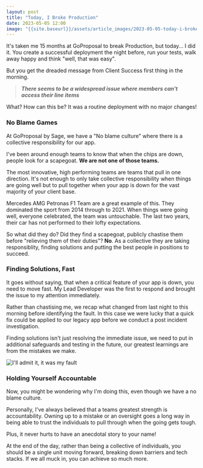 ```yaml
---
layout: post
title: "Today, I Broke Production"
date: 2023-05-05 12:00
image: "{{site.baseurl}}/assets/article_images/2023-05-05-today-i-broke-production/meme.jpg"
---
```


It's taken me 15 months at GoProposal to break Production, but today... I did it. You create a successful deployment the night before, run your tests, walk away happy and think "well, that was easy". 

But you get the dreaded message from Client Success first thing in the morning.
> **_There seems to be a widespread issue where members can't access their line items_**

What? How can this be? It was a routine deployment with no major changes! 

### No Blame Games

At GoProposal by Sage, we have a "No blame culture" where there is a collective responsibility for our app. 

I've been around enough teams to know that when the chips are down, people look for a scapegoat. **We are not one of those teams.**

The most innovative, high performing teams are teams that pull in one direction. It's not enough to only take collective responsibility when things are going well but to pull together when your app is down for the vast majority of your client base.

Mercedes AMG Petronas F1 Team are a great example of this. They dominated the sport from 2014 through to 2021. When things were going well, everyone celebrated, the team was untouchable. The last two years, their car has not performed to their lofty expectations. 

So what did they do? Did they find a scapegoat, publicly chastise them before "relieving them of their duties"? **No**. As a collective they are taking responsiblity, finding solutions and putting the best people in positions to succeed.

### Finding Solutions, Fast

It goes without saying, that when a critical feature of your app is down, you need to move fast. My Lead Developer was the first to respond and brought the issue to my attention immediately.

Rather than chastising me, we recap what changed from last night to this morning before identifying the fault. In this case we were lucky that a quick fix could be applied to our legacy app before we conduct a post incident investigation.

Finding solutions isn't just resolving the immediate issue, we need to put in additional safeguards and testing in the future, our greatest learnings are from the mistakes we make.

![I'll admit it, it was my fault]({{site.baseurl}}/assets/article_images/2023-05-05-today-i-broke-production/meme.jpg)
### Holding Yourself Accountable

Now, you might be wondering why I'm doing this, even though we have a no blame culture. 

Personally, I've always believed that a teams greatest strength is accountability. Owning up to a mistake or an oversight goes a long way in being able to trust the individuals to pull through when the going gets tough.

Plus, it never hurts to have an anecdotal story to your name! 

At the end of the day, rather than being a collective of individuals, you should be a single unit moving forward, breaking down barriers and tech stacks. If we all muck in, you can achieve so much more.

